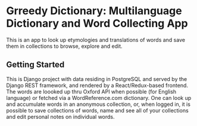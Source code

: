# Grreedy Dictionary: Multilanguage Dictionary and Word Collecting App

This is an app to look up etymologies and translations of words and save them in collections to browse, explore and edit.

## Getting Started

This is Django project with data residing in PostgreSQL and served by the Django REST framework, and rendered by a React/Redux-based frontend.
The words are loooked up thru Oxford API when possible (for English language) or fetched via a WordReference.com dictionary. One can look up and accumulate words in an anonymous collection, or, when logged in, it is possible to save collections of words, name and see all of your collections and edit personal notes on individual words.

